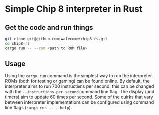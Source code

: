 # Simple Chip 8 interpreter in Rust

## Get the code and run things

``` sh
git clone git@github.com:walecome/chip8-rs.git
cd chip8-rs
cargo run -- --rom <path to ROM file>
```

## Usage
Using the `cargo run` command is the simplest way to run the interpreter. ROMs (both for testing or gaming) can be found online. By default, the interpreter aims to run 700 instructions per second, this can be changed with the `--instructions-per-second` command line flag. The display (and timers) aim to update 60 times per second. Some of the quirks that vary between interpreter implementations can be configured using command line flags (`cargo run -- --help`).
